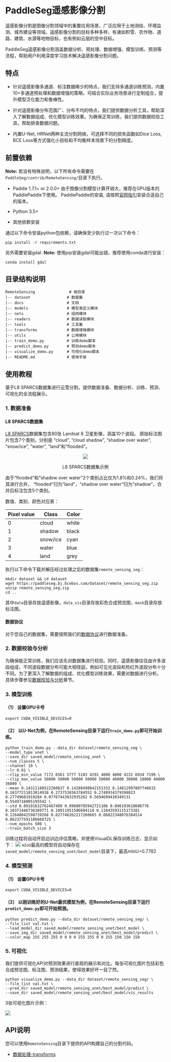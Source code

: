 # PaddleSeg遥感影像分割
遥感影像分割是图像分割领域中的重要应用场景，广泛应用于土地测绘、环境监测、城市建设等领域。遥感影像分割的目标多种多样，有诸如积雪、农作物、道路、建筑、水源等地物目标，也有例如云层的空中目标。

PaddleSeg遥感影像分割涵盖数据分析、预处理、数据增强、模型训练、预测等流程，帮助用户利用深度学习技术解决遥感影像分割问题。

## 特点
- 针对遥感影像多通道、标注数据稀少的特点，我们支持多通道训练预测，内置10+多通道预处理和数据增强的策略，可结合实际业务场景进行定制组合，提升模型泛化能力和鲁棒性。

- 针对遥感影像分布范围广、分布不均的特点，我们提供数据分析工具，帮助深入了解数据组成、优化模型训练效果。为确保正常训练，我们提供数据校验工具，帮助排查数据问题。

- 内置U-Net, HRNet两种主流分割网络，可选择不同的损失函数如Dice Loss, BCE Loss等方式强化小目标和不均衡样本场景下的分割精度。

## 前置依赖
**Note:** 若没有特殊说明，以下所有命令需要在`PaddleSeg/contrib/RemoteSensing/`目录下执行。

- Paddle 1.7.1+ or 2.0.0+
由于图像分割模型计算开销大，推荐在GPU版本的PaddlePaddle下使用。
PaddlePaddle的安装, 请按照[官网指引](https://paddlepaddle.org.cn/install/quick)安装合适自己的版本。

- Python 3.5+

- 其他依赖安装

通过以下命令安装python包依赖，请确保至少执行过一次以下命令：
```
pip install -r requirements.txt
```
另外需要安装gdal. **Note:** 使用pip安装gdal可能出错，推荐使用conda进行安装：
```
conda install gdal
```

## 目录结构说明
 ```
RemoteSensing               # 根目录
 |-- dataset                # 数据集
 |-- docs                   # 文档
 |-- models                 # 模型类定义模块
 |-- nets                   # 组网模块
 |-- readers                # 数据读取模块
 |-- tools                  # 工具集
 |-- transforms             # 数据增强模块
 |-- utils                  # 公用模块
 |-- train_demo.py          # 训练demo脚本
 |-- predict_demo.py        # 预测demo脚本
 |-- visualize_demo.py      # 可视化demo脚本
 |-- README.md              # 使用手册

 ```

## 使用教程

基于L8 SPARCS数据集进行云雪分割，提供数据准备、数据分析、训练、预测、可视化的全流程展示。

### 1. 数据准备
#### L8 SPARCS数据集
[L8 SPARCS](https://www.usgs.gov/land-resources/nli/landsat/spatial-procedures-automated-removal-cloud-and-shadow-sparcs-validation)数据集包含80张 Landsat 8 卫星影像，涵盖10个波段。
原始标注图片包含7个类别，分别是 “cloud”, “cloud shadow”, “shadow over water”, “snow/ice”, ”water”, “land”和”flooded”。

<p align="center">
 <img src="./docs/imgs/dataset.png" align="middle"
</p>

<p align='center'>
 L8 SPARCS数据集示例
</p>

由于“flooded”和“shadow over water”2个类别占比仅为1.8%和0.24%，我们将其进行合并，
“flooded”归为“land”，“shadow over water”归为“shadow”，合并后标注包含5个类别。

数值、类别、颜色对应表：

|Pixel value|Class|Color|
|---|---|---|
|0|cloud|white|
|1|shadow|black|
|2|snow/ice|cyan|
|3|water|blue|
|4|land|grey|

执行以下命令下载并解压经过处理之后的数据集`remote_sensing_seg`：
```shell script
mkdir dataset && cd dataset
wget https://paddleseg.bj.bcebos.com/dataset/remote_sensing_seg.zip
unzip remote_sensing_seg.zip
cd ..
```
其中`data`目录存放遥感影像，`data_vis`目录存放彩色合成预览图，`mask`目录存放标注图。

#### 数据协议
对于您自己的数据集，需要按照我们的[数据协议](docs/data_prepare.md)进行数据准备。

### 2. 数据校验与分析
为确保能正常训练，我们应该先对数据集进行校验。同时，遥感影像往往由许多波段组成，不同波段数据分布可能大相径庭，例如可见光波段和热红外波段分布十分不同。为了更深入了解数据的组成、优化模型训练效果，需要对数据进行分析。
具体步骤参见[数据校验与分析](docs/data_analyse_and_check.md)章节。

### 3. 模型训练
#### （1） 设置GPU卡号
```shell script
export CUDA_VISIBLE_DEVICES=0
```
#### （2） 以U-Net为例，在RemoteSensing目录下运行`train_demo.py`即可开始训练。
```shell script
python train_demo.py --data_dir dataset/remote_sensing_seg \
--model_type unet \
--save_dir saved_model/remote_sensing_unet \
--num_classes 5 \
--channel 10 \
--lr 0.01 \
--clip_min_value 7172 6561 5777 5103 4291 4000 4000 4232 6934 7199 \
--clip_max_value 50000 50000 50000 50000 50000 40000 30000 18000 40000 36000 \
--mean 0.14311188522260637 0.14288498042151332 0.14812997807748615 0.16377211813814938 0.2737538363784552 0.2740934379398823 0.27749601919204 0.07767443032935262 0.5694699410349131 0.5549716085195542 \
--std 0.09101632762467489 0.09600705942721106 0.096193618606776 0.10371446736389771 0.10911951586604118 0.11043593115173281 0.12648042598739268 0.027746262217260665 0.06822348076384514 0.062377591186668725 \
--num_epochs 500 \
--train_batch_size 3
```

训练过程将自动开启边训边评估策略，并使用VisualDL保存训练日志，显示如下：
![](docs/imgs/visualdl.png)
`mIoU`最高的模型将自动保存在`saved_model/remote_sensing_unet/best_model`目录下，最高mIoU=0.7782

### 4. 模型预测
#### （1） 设置GPU卡号
```shell script
export CUDA_VISIBLE_DEVICES=0
```
#### （2） 以刚训练好的U-Net最优模型为例，在RemoteSensing目录下运行`predict_demo.py`即可开始预测。
```shell script
python predict_demo.py --data_dir dataset/remote_sensing_seg/ \
--file_list val.txt \
--load_model_dir saved_model/remote_sensing_unet/best_model \
--save_img_dir saved_model/remote_sensing_unet/best_model/predict \
--color_map 255 255 255 0 0 0 0 255 255 0 0 255 150 150 150
```

### 5. 可视化
我们提供可视化API对预测效果进行直观的展示和对比。每张可视化图片包括彩色合成预览图、标注图、预测结果，使得效果好坏一目了然。
```shell script
python visualize_demo.py --data_dir dataset/remote_sensing_seg/ \
--file_list val.txt \
--pred_dir saved_model/remote_sensing_unet/best_model/predict \
--save_dir saved_model/remote_sensing_unet/best_model/vis_results
````
3张可视化图片示例：

![](docs/imgs/vis.png)

## API说明

您可以使用`RemoteSensing`目录下提供的API构建自己的分割代码。

- [数据处理-transforms](docs/transforms.md)
